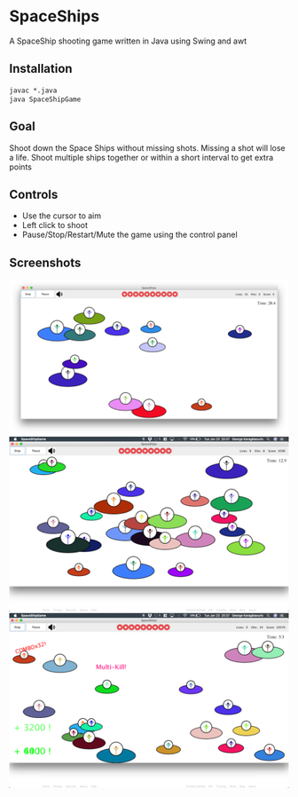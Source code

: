 # SpaceShips
A SpaceShip shooting game written in Java using Swing and awt

## Installation 
```
javac *.java
java SpaceShipGame
```

## Goal
Shoot down the Space Ships without missing shots. Missing a shot will lose a life. Shoot multiple ships together or within a short interval to get extra points

## Controls
- Use the cursor to aim
- Left click to shoot
- Pause/Stop/Restart/Mute the game using the control panel

## Screenshots
![initial_screen](screenshots/initial_screen.png)
![many_spaceships](screenshots/many_spaceships.png)
![text_animations](screenshots/text_animations.png)

